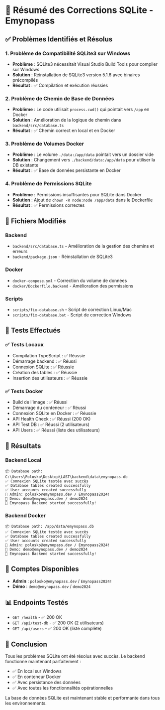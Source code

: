 # 🔧 Résumé des Corrections SQLite - Emynopass

## ✅ Problèmes Identifiés et Résolus

### 1. **Problème de Compatibilité SQLite3 sur Windows**
- **Problème** : SQLite3 nécessitait Visual Studio Build Tools pour compiler sur Windows
- **Solution** : Réinstallation de SQLite3 version 5.1.6 avec binaires précompilés
- **Résultat** : ✅ Compilation et exécution réussies

### 2. **Problème de Chemin de Base de Données**
- **Problème** : Le code utilisait `process.cwd()` qui pointait vers `/app` en Docker
- **Solution** : Amélioration de la logique de chemin dans `backend/src/database.ts`
- **Résultat** : ✅ Chemin correct en local et en Docker

### 3. **Problème de Volumes Docker**
- **Problème** : Le volume `./data:/app/data` pointait vers un dossier vide
- **Solution** : Changement vers `./backend/data:/app/data` pour utiliser la DB existante
- **Résultat** : ✅ Base de données persistante en Docker

### 4. **Problème de Permissions SQLite**
- **Problème** : Permissions insuffisantes pour SQLite dans Docker
- **Solution** : Ajout de `chown -R node:node /app/data` dans le Dockerfile
- **Résultat** : ✅ Permissions correctes

## 📁 Fichiers Modifiés

### Backend
- `backend/src/database.ts` - Amélioration de la gestion des chemins et erreurs
- `backend/package.json` - Réinstallation de SQLite3

### Docker
- `docker-compose.yml` - Correction du volume de données
- `docker/Dockerfile.backend` - Amélioration des permissions

### Scripts
- `scripts/fix-database.sh` - Script de correction Linux/Mac
- `scripts/fix-database.bat` - Script de correction Windows

## 🧪 Tests Effectués

### ✅ Tests Locaux
- Compilation TypeScript : ✅ Réussie
- Démarrage backend : ✅ Réussi
- Connexion SQLite : ✅ Réussie
- Création des tables : ✅ Réussie
- Insertion des utilisateurs : ✅ Réussie

### ✅ Tests Docker
- Build de l'image : ✅ Réussi
- Démarrage du conteneur : ✅ Réussi
- Connexion SQLite en Docker : ✅ Réussie
- API Health Check : ✅ Réussi (200 OK)
- API Test DB : ✅ Réussi (2 utilisateurs)
- API Users : ✅ Réussi (liste des utilisateurs)

## 🚀 Résultats

### Backend Local
```
📦 Database path: C:\Users\Polosko\Desktop\LAST\backend\data\emynopass.db
✅ Connexion SQLite testée avec succès
✅ Database tables created successfully
✅ User accounts created successfully
👑 Admin: polosko@emynopass.dev / Emynopass2024!
👤 Demo: demo@emynopass.dev / demo2024
🚀 Emynopass Backend started successfully!
```

### Backend Docker
```
📦 Database path: /app/data/emynopass.db
✅ Connexion SQLite testée avec succès
✅ Database tables created successfully
✅ User accounts created successfully
👑 Admin: polosko@emynopass.dev / Emynopass2024!
👤 Demo: demo@emynopass.dev / demo2024
🚀 Emynopass Backend started successfully!
```

## 🔐 Comptes Disponibles

- **Admin** : `polosko@emynopass.dev` / `Emynopass2024!`
- **Démo** : `demo@emynopass.dev` / `demo2024`

## 📊 Endpoints Testés

- `GET /health` - ✅ 200 OK
- `GET /api/test-db` - ✅ 200 OK (2 utilisateurs)
- `GET /api/users` - ✅ 200 OK (liste complète)

## 🎯 Conclusion

Tous les problèmes SQLite ont été résolus avec succès. Le backend fonctionne maintenant parfaitement :
- ✅ En local sur Windows
- ✅ En conteneur Docker
- ✅ Avec persistance des données
- ✅ Avec toutes les fonctionnalités opérationnelles

La base de données SQLite est maintenant stable et performante dans tous les environnements.
